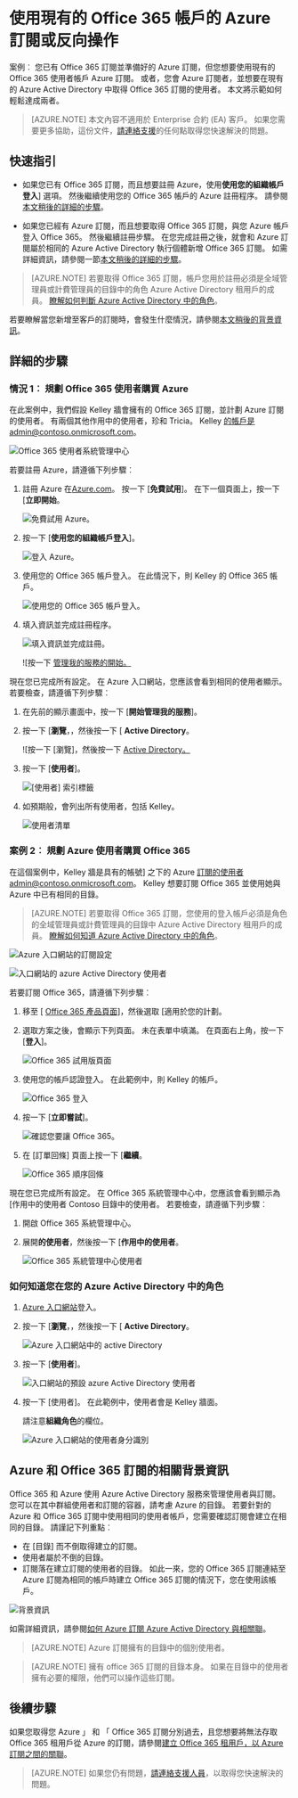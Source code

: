 <properties
    pageTitle="共用單一 Azure AD 租用戶，透過 Office 365 和 Azure 訂閱 |Microsoft Azure"
    description="瞭解如何共用您的 Office 365 Azure AD 租用戶和其使用者 Azure 訂閱，或反向操作"
    services=""
    documentationCenter=""
    authors="JiangChen79"
    manager="mbaldwin"
    editor=""
    tags="billing,top-support-issue"/>

<tags
    ms.service="billing"
    ms.workload="na"
    ms.tgt_pltfrm="ibiza"
    ms.devlang="na"
    ms.topic="article"
    ms.date="08/17/2016"
    ms.author="cjiang"/>

# <a name="use-an-existing-office-365-account-with-your-azure-subscription-or-vice-versa"></a>使用現有的 Office 365 帳戶的 Azure 訂閱或反向操作
案例︰ 您已有 Office 365 訂閱並準備好的 Azure 訂閱，但您想要使用現有的 Office 365 使用者帳戶 Azure 訂閱。 或者，您會 Azure 訂閱者，並想要在現有的 Azure Active Directory 中取得 Office 365 訂閱的使用者。 本文將示範如何輕鬆達成兩者。

> [AZURE.NOTE] 本文內容不適用於 Enterprise 合約 (EA) 客戶。 如果您需要更多協助，這份文件，[請連絡支援](https://portal.azure.com/?#blade/Microsoft_Azure_Support/HelpAndSupportBlade)的任何點取得您快速解決的問題。


## <a name="quick-guidance"></a>快速指引

- 如果您已有 Office 365 訂閱，而且想要註冊 Azure，使用**使用您的組織帳戶登入**] 選項。 然後繼續使用您的 Office 365 帳戶的 Azure 註冊程序。 請參閱[本文稍後的詳細的步驟](#s1)。

- 如果您已經有 Azure 訂閱，而且想要取得 Office 365 訂閱，與您 Azure 帳戶登入 Office 365。 然後繼續註冊步驟。 在您完成註冊之後，就會和 Azure 訂閱屬於相同的 Azure Active Directory 執行個體新增 Office 365 訂閱。 如需詳細資訊，請參閱一節[本文稍後的詳細的步驟](#s2)。

>[AZURE.NOTE] 若要取得 Office 365 訂閱，帳戶您用於註冊必須是全域管理員或計費管理員的目錄中的角色 Azure Active Directory 租用戶的成員。 [瞭解如何判斷 Azure Active Directory 中的角色](#how-to-know-your-role-in-your-azure-active-directory)。

若要瞭解當您新增至客戶的訂閱時，會發生什麼情況，請參閱[本文稍後的背景資訊](#background-information)。

## <a name="detailed-steps"></a>詳細的步驟
<a id="s1"></a>
### <a name="scenario-1-office-365-users-who-plan-to-buy-azure"></a>情況 1︰ 規劃 Office 365 使用者購買 Azure
在此案例中，我們假設 Kelley 牆會擁有的 Office 365 訂閱，並計劃 Azure 訂閱的使用者。 有兩個其他作用中的使用者，珍和 Tricia。 Kelley 的帳戶是admin@contoso.onmicrosoft.com。

![Office 365 使用者系統管理中心](./media/billing-use-existing-office-365-account-azure-subscription/1-office365-users-admin-center.png)

若要註冊 Azure，請遵循下列步驟︰

1. 註冊 Azure 在[Azure.com](https://azure.microsoft.com/)。 按一下 [**免費試用**]。 在下一個頁面上，按一下 [**立即開始**。

    ![免費試用 Azure。](./media/billing-use-existing-office-365-account-azure-subscription/2-azure-signup-try-free.png)

2. 按一下 [**使用您的組織帳戶登入**]。

    ![登入 Azure。](./media/billing-use-existing-office-365-account-azure-subscription/3-sign-in-to-azure.png)

3. 使用您的 Office 365 帳戶登入。 在此情況下，則 Kelley 的 Office 365 帳戶。

    ![使用您的 Office 365 帳戶登入。](./media/billing-use-existing-office-365-account-azure-subscription/4-sign-in-with-org-account.png)

4. 填入資訊並完成註冊程序。

    ![填入資訊並完成註冊。](./media/billing-use-existing-office-365-account-azure-subscription/5-azure-sign-up-fill-information.png)

    ![按一下 [管理我的服務的開始。](./media/billing-use-existing-office-365-account-azure-subscription/6-azure-start-managing-my-service.png)

現在您已完成所有設定。 在 Azure 入口網站，您應該會看到相同的使用者顯示。 若要檢查，請遵循下列步驟︰

1. 在先前的顯示畫面中，按一下 [**開始管理我的服務**]。
2. 按一下 [**瀏覽**，，然後按一下 [ **Active Directory**。

    ![按一下 [瀏覽]，然後按一下 [Active Directory。](./media/billing-use-existing-office-365-account-azure-subscription/7-azure-portal-browse-ad.png)

3. 按一下 [**使用者**]。

    ![[使用者] 索引標籤](./media/billing-use-existing-office-365-account-azure-subscription/8-azure-portal-ad-users-tab.png)

4. 如預期般，會列出所有使用者，包括 Kelley。

    ![使用者清單](./media/billing-use-existing-office-365-account-azure-subscription/9-azure-portal-ad-users.png)

<a id="s2"></a>
### <a name="scenario-2-azure-users-who-plan-to-buy-office-365"></a>案例 2︰ 規劃 Azure 使用者購買 Office 365

在這個案例中，Kelley 牆是具有的帳號] 之下的 Azure 訂閱的使用者admin@contoso.onmicrosoft.com。 Kelley 想要訂閱 Office 365 並使用她與 Azure 中已有相同的目錄。

>[AZURE.NOTE] 若要取得 Office 365 訂閱，您使用的登入帳戶必須是角色的全域管理員或計費管理員的目錄中 Azure Active Directory 租用戶的成員。 [瞭解如何知道 Azure Active Directory 中的角色](#how-to-know-your-role-in-your-azure-active-directory)。

![Azure 入口網站的訂閱設定](./media/billing-use-existing-office-365-account-azure-subscription/10-azure-portal-settings-subscription.png)

![入口網站的 azure Active Directory 使用者](./media/billing-use-existing-office-365-account-azure-subscription/11-azure-portal-ads-users.png)

若要訂閱 Office 365，請遵循下列步驟︰

1. 移至 [ [Office 365 產品頁面](https://products.office.com/business)]，然後選取 [適用於您的計劃。
2. 選取方案之後，會顯示下列頁面。 未在表單中填滿。 在頁面右上角，按一下 [**登入**]。

    ![Office 365 試用版頁面](./media/billing-use-existing-office-365-account-azure-subscription/12-office-365-trial-page.png)

3. 使用您的帳戶認證登入。 在此範例中，則 Kelley 的帳戶。

    ![Office 365 登入](./media/billing-use-existing-office-365-account-azure-subscription/13-office-365-sign-in.png)

4. 按一下 [**立即嘗試**]。

    ![確認您要讓 Office 365。](./media/billing-use-existing-office-365-account-azure-subscription/14-office-365-confirm-your-order.png)

5. 在 [訂單回條] 頁面上按一下 [**繼續**。

    ![Office 365 順序回條](./media/billing-use-existing-office-365-account-azure-subscription/15-office-365-order-receipt.png)

現在您已完成所有設定。 在 Office 365 系統管理中心中，您應該會看到顯示為 [作用中的使用者 Contoso 目錄中的使用者。 若要檢查，請遵循下列步驟︰

1. 開啟 Office 365 系統管理中心。
2. 展開**的使用者**，然後按一下 [**作用中的使用者**。

    ![Office 365 系統管理中心使用者](./media/billing-use-existing-office-365-account-azure-subscription/16-office-365-admin-center-users.png)

### <a name="how-to-know-your-role-in-your-azure-active-directory"></a>如何知道您在您的 Azure Active Directory 中的角色

1. [Azure 入口網站](https://portal.azure.com/)登入。
2. 按一下 [**瀏覽**，，然後按一下 [ **Active Directory**。

    ![Azure 入口網站中的 active Directory](./media/billing-use-existing-office-365-account-azure-subscription/7-azure-portal-browse-ad.png)

3. 按一下 [**使用者**]。

    ![入口網站的預設 azure Active Directory 使用者](./media/billing-use-existing-office-365-account-azure-subscription/17-azure-portal-default-ad-users.png)

4. 按一下 [使用者]。 在此範例中，使用者會是 Kelley 牆面。

    請注意**組織角色**的欄位。

    ![Azure 入口網站的使用者身分識別](./media/billing-use-existing-office-365-account-azure-subscription/18-azure-portal-user-identity.png)

## <a name="background-information-about-azure-and-office-365-subscriptions"></a>Azure 和 Office 365 訂閱的相關背景資訊
Office 365 和 Azure 使用 Azure Active Directory 服務來管理使用者與訂閱。 您可以在其中群組使用者和訂閱的容器，請考慮 Azure 的目錄。 若要針對的 Azure 和 Office 365 訂閱中使用相同的使用者帳戶，您需要確認訂閱會建立在相同的目錄。 請謹記下列重點︰

- 在 [目錄] 而不倒取得建立的訂閱。
- 使用者屬於不倒的目錄。
- 訂閱落在建立訂閱的使用者的目錄。 如此一來，您的 Office 365 訂閱連結至 Azure 訂閱為相同的帳戶時建立 Office 365 訂閱的情況下，您在使用該帳戶。

![背景資訊](./media/billing-use-existing-office-365-account-azure-subscription/19-background-information.png)

如需詳細資訊，請參閱[如何 Azure 訂閱 Azure Active Directory 與相關聯](./active-directory/active-directory-how-subscriptions-associated-directory.md)。

>[AZURE.NOTE] Azure 訂閱擁有的目錄中的個別使用者。

>[AZURE.NOTE] 擁有 office 365 訂閱的目錄本身。 如果在目錄中的使用者擁有必要的權限，他們可以操作這些訂閱。

## <a name="next-steps"></a>後續步驟
如果您取得您 Azure 」 和 「 Office 365 訂閱分別過去，且您想要將無法存取 Office 365 租用戶從 Azure 的訂閱，請參閱[建立 Office 365 租用戶，以 Azure 訂閱之間的關聯](billing-add-office-365-tenant-to-azure-subscription.md)。

> [AZURE.NOTE] 如果您仍有問題，[請連絡支援人員](https://portal.azure.com/?#blade/Microsoft_Azure_Support/HelpAndSupportBlade)，以取得您快速解決的問題。
